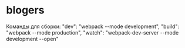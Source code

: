 # blogers
Команды для сборки:
 "dev": "webpack --mode development",
"build": "webpack --mode production",
"watch": "webpack-dev-server --mode development --open"
